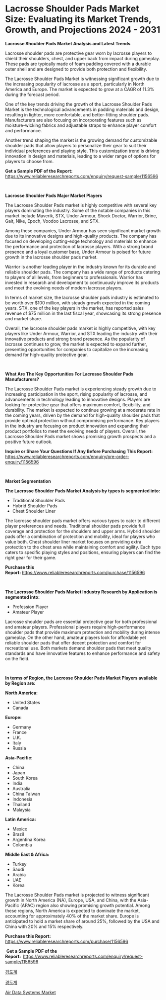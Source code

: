 <p><h1>Lacrosse Shoulder Pads Market Size: Evaluating its Market Trends, Growth, and Projections 2024 - 2031</h1></p><p><strong>Lacrosse Shoulder Pads Market Analysis and Latest Trends</strong></p>
<p><p>Lacrosse shoulder pads are protective gear worn by lacrosse players to shield their shoulders, chest, and upper back from impact during gameplay. These pads are typically made of foam padding covered with a durable outer shell and are designed to provide both protection and flexibility. </p><p>The Lacrosse Shoulder Pads Market is witnessing significant growth due to the increasing popularity of lacrosse as a sport, particularly in North America and Europe. The market is expected to grow at a CAGR of 11.3% during the forecast period.</p><p>One of the key trends driving the growth of the Lacrosse Shoulder Pads Market is the technological advancements in padding materials and design, resulting in lighter, more comfortable, and better-fitting shoulder pads. Manufacturers are also focusing on incorporating features such as moisture-wicking fabrics and adjustable straps to enhance player comfort and performance.</p><p>Another trend shaping the market is the growing demand for customizable shoulder pads that allow players to personalize their gear to suit their individual preferences and playing style. This customization trend is driving innovation in design and materials, leading to a wider range of options for players to choose from.</p></p>
<p><strong>Get a Sample PDF of the Report:&nbsp;</strong> <a href="https://www.reliableresearchreports.com/enquiry/request-sample/1156596">https://www.reliableresearchreports.com/enquiry/request-sample/1156596</a></p>
<p>&nbsp;</p>
<p><strong>Lacrosse Shoulder Pads Major Market Players</strong></p>
<p><p>The Lacrosse Shoulder Pads market is highly competitive with several key players dominating the industry. Some of the notable companies in this market include Maverik, STX, Under Armour, Shock Doctor, Warrior, Brine, Gait, Nike, Epoch, Voodoo Lacrosse, and STX.</p><p>Among these companies, Under Armour has seen significant market growth due to its innovative designs and high-quality products. The company has focused on developing cutting-edge technology and materials to enhance the performance and protection of lacrosse players. With a strong brand presence and a loyal customer base, Under Armour is poised for future growth in the lacrosse shoulder pads market.</p><p>Warrior is another leading player in the industry known for its durable and reliable shoulder pads. The company has a wide range of products catering to players of all levels, from beginners to professionals. Warrior has invested in research and development to continuously improve its products and meet the evolving needs of modern lacrosse players.</p><p>In terms of market size, the lacrosse shoulder pads industry is estimated to be worth over $100 million, with steady growth expected in the coming years. STX, one of the key players in the market, has reported sales revenue of $75 million in the last fiscal year, showcasing its strong presence and market share.</p><p>Overall, the lacrosse shoulder pads market is highly competitive, with key players like Under Armour, Warrior, and STX leading the industry with their innovative products and strong brand presence. As the popularity of lacrosse continues to grow, the market is expected to expand further, presenting opportunities for companies to capitalize on the increasing demand for high-quality protective gear.</p></p>
<p>&nbsp;</p>
<p><strong>What Are The Key Opportunities For Lacrosse Shoulder Pads Manufacturers?</strong></p>
<p><p>The Lacrosse Shoulder Pads market is experiencing steady growth due to increasing participation in the sport, rising popularity of lacrosse, and advancements in technology leading to innovative designs. Players are looking for protective gear that offers maximum comfort, flexibility, and durability. The market is expected to continue growing at a moderate rate in the coming years, driven by the demand for high-quality shoulder pads that provide optimal protection without compromising performance. Key players in the industry are focusing on product innovation and expanding their product portfolios to meet the evolving needs of players.  Overall, the Lacrosse Shoulder Pads market shows promising growth prospects and a positive future outlook.</p></p>
<p><strong>Inquire or Share Your Questions If Any Before Purchasing This Report:</strong> <a href="https://www.reliableresearchreports.com/enquiry/pre-order-enquiry/1156596">https://www.reliableresearchreports.com/enquiry/pre-order-enquiry/1156596</a></p>
<p>&nbsp;</p>
<p><strong>Market Segmentation</strong></p>
<p><strong>The Lacrosse Shoulder Pads Market Analysis by types is segmented into:</strong></p>
<p><ul><li>Traditional Shoulder Pads</li><li>Hybrid Shoulder Pads</li><li>Chest Shoulder Liner</li></ul></p>
<p><p>The lacrosse shoulder pads market offers various types to cater to different player preferences and needs. Traditional shoulder pads provide full coverage and protection for the shoulders and upper arms. Hybrid shoulder pads offer a combination of protection and mobility, ideal for players who value both. Chest shoulder liner market focuses on providing extra protection to the chest area while maintaining comfort and agility. Each type caters to specific playing styles and positions, ensuring players can find the right gear for their game.</p></p>
<p><strong>Purchase this Report:&nbsp;</strong><a href="https://www.reliableresearchreports.com/purchase/1156596">https://www.reliableresearchreports.com/purchase/1156596</a></p>
<p>&nbsp;</p>
<p><strong>The Lacrosse Shoulder Pads Market Industry Research by Application is segmented into:</strong></p>
<p><ul><li>Profession Player</li><li>Amateur Player</li></ul></p>
<p><p>Lacrosse shoulder pads are essential protective gear for both professional and amateur players. Professional players require high-performance shoulder pads that provide maximum protection and mobility during intense gameplay. On the other hand, amateur players look for affordable yet reliable shoulder pads that offer decent protection and comfort for recreational use. Both markets demand shoulder pads that meet quality standards and have innovative features to enhance performance and safety on the field.</p></p>
<p>&nbsp;</p>
<p><strong>In terms of Region, the Lacrosse Shoulder Pads Market Players available by Region are:</strong></p>
<p>
    <p> <strong> North America: </strong>
        <ul>
            <li>United States</li>
            <li>Canada</li>
        </ul>
        </p> 
    <p> <strong> Europe: </strong>
        <ul>
            <li>Germany</li>
            <li>France</li>
            <li>U.K.</li>
            <li>Italy</li>
            <li>Russia</li>
        </ul>
        </p> 
    <p> <strong> Asia-Pacific: </strong>
        <ul>
            <li>China</li>
            <li>Japan</li>
            <li>South Korea</li>
            <li>India</li>
            <li>Australia</li>
            <li>China Taiwan</li>
            <li>Indonesia</li>
            <li>Thailand</li>
            <li>Malaysia</li>
        </ul>
        </p> 
    <p> <strong> Latin America: </strong>
        <ul>
            <li>Mexico</li>
            <li>Brazil</li>
            <li>Argentina Korea</li>
            <li>Colombia</li>
        </ul>
        </p> 
    <p> <strong> Middle East & Africa: </strong>
        <ul>
            <li>Turkey</li>
            <li>Saudi</li>
            <li>Arabia</li>
            <li>UAE</li>
            <li>Korea</li>
        </ul>
    </p>
    </p>
<p><p>The Lacrosse Shoulder Pads market is projected to witness significant growth in North America (NA), Europe, USA, and China, with the Asia-Pacific (APAC) region also showing promising growth potential. Among these regions, North America is expected to dominate the market, accounting for approximately 40% of the market share. Europe is anticipated to hold a market share of around 25%, followed by the USA and China with 20% and 15% respectively.</p></p>
<p><strong>Purchase this Report: </strong><a href="https://www.reliableresearchreports.com/purchase/1156596">https://www.reliableresearchreports.com/purchase/1156596</a></p>
<p>&nbsp;<strong>Get a Sample PDF of the Report:&nbsp;&nbsp;</strong><a href="https://www.reliableresearchreports.com/enquiry/request-sample/1156596">https://www.reliableresearchreports.com/enquiry/request-sample/1156596</a></p>
<p><strong></strong></p>
<p><p><a href="https://github.com/CliftonFisher9067/Market-Research-Report-List-1/blob/main/78283674941.md">경도계</a></p><p><a href="https://github.com/fernandotryO5lson96765/Market-Research-Report-List-1/blob/main/12311384942.md">경도계</a></p><p><a href="https://flame-sidecar-702.notion.site/Air-Data-Systems-Market-Dynamics-2024-2031-Also-about-Its-Market-Trends-Projections-and-Opportuni-e3e6c50ecc664735bdbf45a0db35792f">Air Data Systems Market</a></p></p>